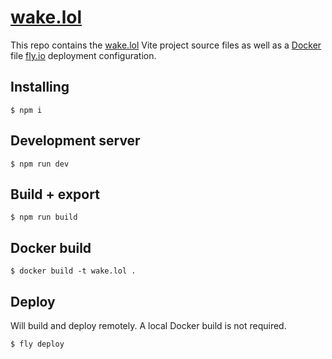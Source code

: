[wake.lol][site]
================

This repo contains the [wake.lol][site] Vite project source files as well as a
[Docker][docker] file [fly.io][fly] deployment configuration.

Installing
----------

    $ npm i

Development server
------------------

    $ npm run dev

Build + export
--------------

    $ npm run build

Docker build
------------

    $ docker build -t wake.lol .

Deploy
------

Will build and deploy remotely. A local Docker build is not required.

    $ fly deploy

[site]: https://wake.lol/
[docker]: https://www.docker.com/
[fly]: https://fly.io/
